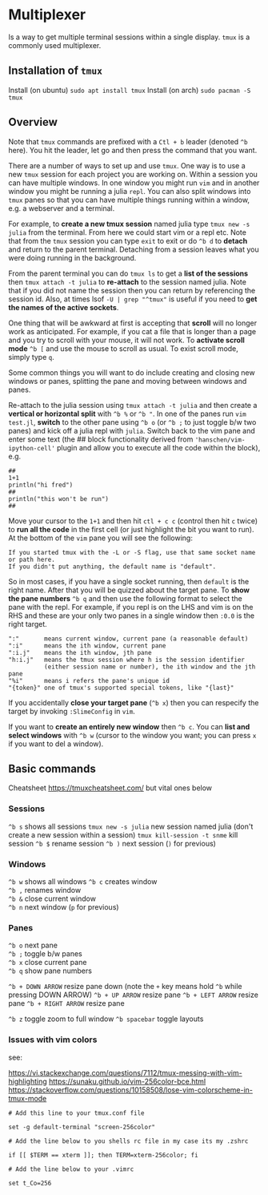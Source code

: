 # Multiplexer

Is a way to get multiple terminal sessions within a single display. 
`tmux` is a commonly used multiplexer.

## Installation of `tmux`

Install (on ubuntu) `sudo apt install tmux`
Install (on arch) `sudo pacman -S tmux`

## Overview

Note that `tmux` commands are prefixed with a `Ctl + b` leader (denoted `^b` here). 
You hit the leader, let go and then press the command that you want.

There are a number of ways to set up and use `tmux`.
One way is to use a new `tmux` session for each project you are working on.
Within a session you can have multiple windows. 
In one window you might run `vim` and in another window you might be running a julia `repl`.
You can also split windows into `tmux` panes so that you can have multiple things running within a window, e.g. a webserver and a terminal.

For example, to **create a new tmux session** named julia type `tmux new -s julia` from the terminal.
From here we could start vim or a repl etc.
Note that from the `tmux` session you can type `exit` to exit or do `^b d` to **detach** and return to the parent terminal.
Detaching from a session leaves what you were doing running in the background.  

From the parent terminal you can do `tmux ls` to get a **list of the sessions** then `tmux attach -t julia` to **re-attach** to the session named julia.
Note that if you did not name the session then you can return by referencing the session id.
Also, at times lsof `-U | grep "^tmux"` is useful if you need to **get the names of the active sockets**.

One thing that will be awkward at first is accepting that **scroll** will no longer work as anticipated.
For example, if you cat a file that is longer than a page and you try to scroll with your mouse, it will not work.
To **activate scroll mode** `^b [` and use the mouse to scroll as usual.
To exist scroll mode, simply type `q`.

Some common things you will want to do include creating and closing new windows or panes, splitting the pane and moving between windows and panes.

Re-attach to the julia session using `tmux attach -t julia` and then create a **vertical or horizontal split** with `^b %`  or `^b "`.
In one of the panes run `vim test.jl`, **switch** to the other pane using `^b o` (or `^b ;` to just toggle b/w two panes) and kick off a julia repl with `julia`. 
Switch back to the vim pane and enter some text (the ## block functionality derived from `'hanschen/vim-ipython-cell'` plugin and allow you to execute all the code within the block), e.g.

```
##                                                                                                                                     
1+1    
println("hi fred")
##
println("this won't be run")
##
```

Move your cursor to the `1+1` and then hit `ctl + c c` (control then hit `c` twice) to **run all the code** in the first cell (or just highlight the bit you want to run).
At the bottom of the `vim` pane you will see the following:

```
If you started tmux with the -L or -S flag, use that same socket name or path here.
If you didn't put anything, the default name is "default".
```

So in most cases, if you have a single socket running, then `default` is the right name.
After that you will be quizzed about the target pane.
To **show the pane numbers** `^b q` and then use the following format to select the pane with the repl.
For example, if you repl is on the LHS and vim is on the RHS and these are your only two panes in a single window then `:0.0` is the right target.

```
":"       means current window, current pane (a reasonable default)
":i"      means the ith window, current pane
":i.j"    means the ith window, jth pane
"h:i.j"   means the tmux session where h is the session identifier
          (either session name or number), the ith window and the jth pane
"%i"      means i refers the pane's unique id
"{token}" one of tmux's supported special tokens, like "{last}"
```

If you accidentally **close your target pane** (`^b x`) then you can respecify the target by invoking `:SlimeConfig` in `vim`.

If you want to **create an entirely new window** then `^b c`.
You can **list and select windows** with `^b w` (cursor to the window you want; you can press `x` if you want to del a window). 

## Basic commands

Cheatsheet https://tmuxcheatsheet.com/ but vital ones below

### Sessions 

`^b s` shows all sessions
`tmux new -s julia` new session named julia (don't create a new session within a session)
`tmux kill-session -t snme` kill session
`^b $` rename session
`^b )` next session (`)` for previous)

### Windows

`^b w` shows all windows
`^b c` creates window   
`^b ,` renames window   
`^b &` close current window   
`^b n` next window  (`p` for previous)

### Panes

`^b o` next pane  
`^b ;` toggle b/w panes	  
`^b x` close current pane            
`^b q` show pane numbers	             

`^b + DOWN ARROW` resize pane down (note the `+` key means hold `^b` while pressing DOWN ARROW) 
`^b + UP ARROW` resize pane 
`^b + LEFT ARROW` resize pane 
`^b + RIGHT ARROW` resize pane 

`^b z` toggle zoom to full window
`^b spacebar` toggle layouts                

### Issues with vim colors

see:

https://vi.stackexchange.com/questions/7112/tmux-messing-with-vim-highlighting
https://sunaku.github.io/vim-256color-bce.html
https://stackoverflow.com/questions/10158508/lose-vim-colorscheme-in-tmux-mode


```
# Add this line to your tmux.conf file

set -g default-terminal "screen-256color"

# Add the line below to you shells rc file in my case its my .zshrc

if [[ $TERM == xterm ]]; then TERM=xterm-256color; fi 

# Add the line below to your .vimrc

set t_Co=256

```
